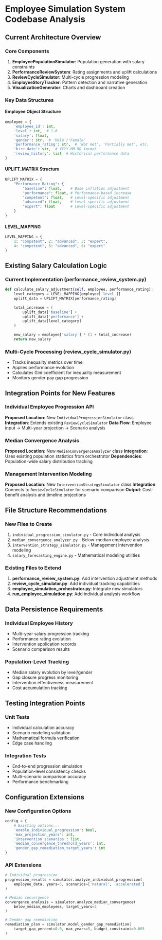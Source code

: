 # Employee Simulation System Codebase Analysis

## Current Architecture Overview

### Core Components
1. **EmployeePopulationSimulator**: Population generation with salary constraints
2. **PerformanceReviewSystem**: Rating assignments and uplift calculations
3. **ReviewCycleSimulator**: Multi-cycle progression modeling
4. **EmployeeStoryTracker**: Pattern detection and narrative generation
5. **VisualizationGenerator**: Charts and dashboard creation

### Key Data Structures

#### Employee Object Structure
```python
employee = {
    'employee_id': int,
    'level': int,  # 1-6
    'salary': float,
    'gender': str,  # 'Male'/'Female'
    'performance_rating': str,  # 'Not met', 'Partially met', etc.
    'hire_date': str,  # YYYY-MM-DD format
    'review_history': list  # Historical performance data
}
```

#### UPLIFT_MATRIX Structure
```python
UPLIFT_MATRIX = {
    "Performance_Rating": {
        "baseline": float,    # Base inflation adjustment
        "performance": float, # Performance-based increase
        "competent": float,   # Level-specific adjustment
        "advanced": float,    # Level-specific adjustment
        "expert": float       # Level-specific adjustment
    }
}
```

#### LEVEL_MAPPING
```python
LEVEL_MAPPING = {
    1: "competent", 2: "advanced", 3: "expert",
    4: "competent", 5: "advanced", 6: "expert"
}
```

## Existing Salary Calculation Logic

### Current Implementation (performance_review_system.py)
```python
def calculate_salary_adjustment(self, employee, performance_rating):
    level_category = LEVEL_MAPPING[employee['level']]
    uplift_data = UPLIFT_MATRIX[performance_rating]
    
    total_increase = (
        uplift_data['baseline'] +
        uplift_data['performance'] +
        uplift_data[level_category]
    )
    
    new_salary = employee['salary'] * (1 + total_increase)
    return new_salary
```

### Multi-Cycle Processing (review_cycle_simulator.py)
- Tracks inequality metrics over time
- Applies performance evolution
- Calculates Gini coefficient for inequality measurement
- Monitors gender pay gap progression

## Integration Points for New Features

### Individual Employee Progression API
**Proposed Location**: New `IndividualProgressionSimulator` class
**Integration**: Extends existing `ReviewCycleSimulator`
**Data Flow**: Employee input → Multi-year projection → Scenario analysis

### Median Convergence Analysis
**Proposed Location**: New `MedianConvergenceAnalyzer` class
**Integration**: Uses existing population statistics from orchestrator
**Dependencies**: Population-wide salary distribution tracking

### Management Intervention Modeling
**Proposed Location**: New `InterventionStrategySimulator` class
**Integration**: Connects to `ReviewCycleSimulator` for scenario comparison
**Output**: Cost-benefit analysis and timeline projections

## File Structure Recommendations

### New Files to Create
1. `individual_progression_simulator.py` - Core individual analysis
2. `median_convergence_analyzer.py` - Below-median employee analysis  
3. `intervention_strategy_simulator.py` - Management intervention modeling
4. `salary_forecasting_engine.py` - Mathematical modeling utilities

### Existing Files to Extend
1. **performance_review_system.py**: Add intervention adjustment methods
2. **review_cycle_simulator.py**: Add individual tracking capabilities
3. **employee_simulation_orchestrator.py**: Integrate new simulators
4. **run_employee_simulation.py**: Add individual analysis workflow

## Data Persistence Requirements

### Individual Employee History
- Multi-year salary progression tracking
- Performance rating evolution
- Intervention application records
- Scenario comparison results

### Population-Level Tracking
- Median salary evolution by level/gender
- Gap closure progress monitoring
- Intervention effectiveness measurement
- Cost accumulation tracking

## Testing Integration Points

### Unit Tests
- Individual calculation accuracy
- Scenario modeling validation
- Mathematical formula verification
- Edge case handling

### Integration Tests
- End-to-end progression simulation
- Population-level consistency checks
- Multi-scenario comparison accuracy
- Performance benchmarking

## Configuration Extensions

### New Configuration Options
```python
config = {
    # Existing options...
    'enable_individual_progression': bool,
    'max_projection_years': int,
    'intervention_scenarios': list,
    'median_convergence_threshold_years': int,
    'gender_gap_remediation_target_years': int
}
```

### API Extensions
```python
# Individual progression
progression_results = simulator.analyze_individual_progression(
    employee_data, years=5, scenarios=['natural', 'accelerated']
)

# Median convergence
convergence_analysis = simulator.analyze_median_convergence(
    below_median_employees, target_years=3
)

# Gender gap remediation
remediation_plan = simulator.model_gender_gap_remediation(
    target_gap_percent=0.0, max_years=5, budget_constraint=0.005
)
```